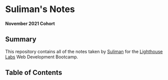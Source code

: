 # Suliman's Notes
#### November 2021 Cohort
## Summary

This repository contains all of the notes taken by [Suliman](https://github.com/hydrajin) for the [Lighthouse Labs](https://lighthouselabs.ca) Web Development Bootcamp. 



## Table of Contents